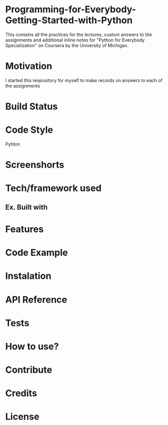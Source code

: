# Programming-for-Everybody-Getting-Started-with-Python
This contains all the practices for the lectures, custom answers to the assignments and additional inline notes for "Python for Everybody Specialization" on Coursera by the University of Michigan.

# Motivation
I started this respository for myself to make records on answers to each of the assignments 

# Build Status

# Code Style 
Pyhton 

# Screenshorts

# Tech/framework used
Ex.
Built with
- 

# Features

# Code Example 

# Instalation

# API Reference

# Tests

# How to use?

# Contribute

# Credits

# License

